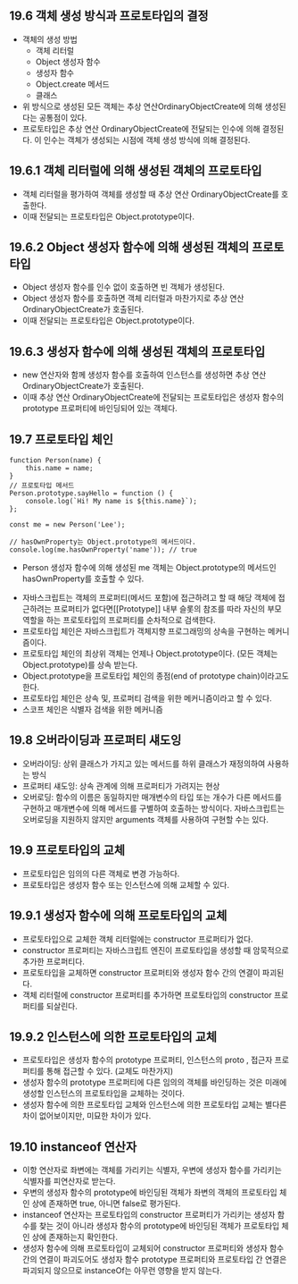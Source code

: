 ## 19.6 객체 생성 방식과 프로토타입의 결정

- 객체의 생성 방법
  - 객체 리터럴
  - Object 생성자 함수
  - 생성자 함수
  - Object.create 메서드
  - 클래스
- 위 방식으로 생성된 모든 객체는 추상 연산OrdinaryObjectCreate에 의해 생성된다는 공통점이 있다.
- 프로토타입은 추상 연산 OrdinaryObjectCreate에 전달되는 인수에 의해 결정된다. 이 인수는 객체가 생성되는 시점에 객체 생성 방식에 의해 결정된다.

## 19.6.1 객체 리터럴에 의해 생성된 객체의 프로토타입

- 객체 리터럴을 평가하여 객체를 생성할 때 추상 연산 OrdinaryObjectCreate를 호출한다.
- 이때 전달되는 프로토타입은 Object.prototype이다.

## 19.6.2 Object 생성자 함수에 의해 생성된 객체의 프로토타입

- Object 생성자 함수를 인수 없이 호출하면 빈 객체가 생성된다.
- Object 생성자 함수를 호출하면 객체 리터럴과 마찬가지로 추상 연산 OrdinaryObjectCreate가 호출된다.
- 이때 전달되는 프로토타입은 Object.prototype이다.

## 19.6.3 생성자 함수에 의해 생성된 객체의 프로토타입

- new 연산자와 함께 생성자 함수를 호출하여 인스턴스를 생성하면 추상 연산 OrdinaryObjectCreate가 호출된다.
- 이때 추상 연산 OrdinaryObjectCreate에 전달되는 프로토타입은 생성자 함수의 prototype 프로퍼티에 바인딩되어 있는 객체다.

## 19.7 프로토타입 체인

```
function Person(name) {
    this.name = name;
}
// 프로토타입 메서드
Person.prototype.sayHello = function () {
    console.log(`Hi! My name is ${this.name}`);
};

const me = new Person('Lee');

// hasOwnProperty는 Object.prototype의 메서드이다.
console.log(me.hasOwnProperty('name')); // true
```

- Person 생성자 함수에 의해 생성된 me 객체는 Object.prototype의 메서드인 hasOwnProperty를 호출할 수 있다.

* 자바스크립트는 객체의 프로퍼티(메서드 포함)에 접근하려고 할 때 해당 객체에 접근하려는 프로퍼티가 없다면[[Prototype]] 내부 슬롯의 참조를 따라 자신의 부모 역할을 하는 프로토타입의 프로퍼티를 순차적으로 검색한다.
* 프로토타입 체인은 자바스크립트가 객체지향 프로그래밍의 상속을 구현하는 메커니즘이다.
* 프로토타입 체인의 최상위 객체는 언제나 Object.prototype이다. (모든 객체는 Object.prototype)를 상속 받는다.
* Object.prototype을 프로토타입 체인의 종점(end of prototype chain)이라고도 한다.
* 프로토타입 체인은 상속 및, 프로퍼티 검색을 위한 메커니즘이라고 할 수 있다.
* 스코프 체인은 식별자 검색을 위한 메커니즘

## 19.8 오버라이딩과 프로퍼티 섀도잉

- 오버라이딩: 상위 클래스가 가지고 있는 메서드를 하위 클래스가 재정의하여 사용하는 방식
- 프로퍼티 섀도잉: 상속 관계에 의해 프로퍼티가 가려지는 현상
- 오버로딩: 함수의 이름은 동일하지만 매개변수의 타입 또는 개수가 다른 메서드를 구현하고 매개변수에 의해 메서드를 구별하여 호출하는 방식이다. 자바스크립트는 오버로딩을 지원하지 않지만 arguments 객체를 사용하여 구현할 수는 있다.

## 19.9 프로토타입의 교체

- 프로토타입은 임의의 다른 객체로 변경 가능하다.
- 프로토타입은 생성자 함수 또는 인스턴스에 의해 교체할 수 있다.

## 19.9.1 생성자 함수에 의해 프로토타입의 교체

- 프로토타입으로 교체한 객체 리터럴에는 constructor 프로퍼티가 없다.
- constructor 프로퍼티는 자바스크립트 엔진이 프로토타입을 생성할 때 암묵적으로 추가한 프로퍼티다.
- 프로토타입을 교체하면 constructor 프로퍼티와 생성자 함수 간의 연결이 파괴된다.
- 객체 리터럴에 constructor 프로퍼티를 추가하면 프로토타입의 constructor 프로퍼티를 되살린다.

## 19.9.2 인스턴스에 의한 프로토타입의 교체

- 프로토타입은 생성자 함수의 prototype 프로퍼티, 인스턴스의 proto , 접근자 프로퍼티를 통해 접근할 수 있다. (교체도 마찬가지)
- 생성자 함수의 prototype 프로퍼티에 다른 임의의 객체를 바인딩하는 것은 미래에 생성할 인스턴스의 프로토타입을 교체하는 것이다.
- 생성자 함수에 의한 프로토타입 교체와 인스턴스에 의한 프로토타입 교체는 별다른 차이 없어보이지만, 미묘한 차이가 있다.

## 19.10 instanceof 연산자

- 이항 연산자로 좌변에는 객체를 가리키는 식별자, 우변에 생성자 함수를 가리키는 식별자를 피연산자로 받는다.
- 우변의 생성자 함수의 prototype에 바인딩된 객체가 좌변의 객체의 프로토타입 체인 상에 존재하면 true, 아니면 false로 평가된다.
- instanceof 연산자는 프로토타입의 constructor 프로퍼티가 가리키는 생성자 함수를 찾는 것이 아니라 생성자 함수의 prototype에 바인딩된 객체가 프로토타입 체인 상에 존재하는지 확인한다.
- 생성자 함수에 의해 프로토타입이 교체되어 constructor 프로퍼티와 생성자 함수 간의 연결이 파괴도어도 생성자 함수 prototype 프로퍼티와 프로토타입 간 연결은 파괴되지 않으므로 instanceOf는 아무런 영향을 받지 않는다.

